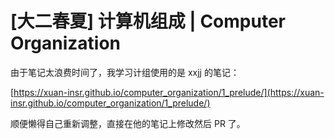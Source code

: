 # [大二春夏] 计算机组成 | Computer Organization

由于笔记太浪费时间了，我学习计组使用的是 xxjj 的笔记：

[https://xuan-insr.github.io/computer_organization/1_prelude/](https://xuan-insr.github.io/computer_organization/1_prelude/)

顺便懒得自己重新调整，直接在他的笔记上修改然后 PR 了。
